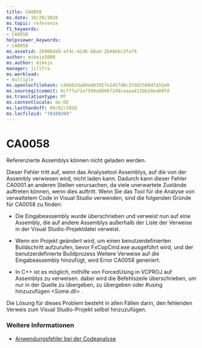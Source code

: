 ```yaml
---
title: CA0058
ms.date: 10/20/2016
ms.topic: reference
f1_keywords:
- CA0058
helpviewer_keywords:
- CA0058
ms.assetid: 2690bddd-af4c-41d6-b8ad-2b46bbc3faf9
author: mikejo5000
ms.author: mikejo
manager: jillfra
ms.workload:
- multiple
ms.openlocfilehash: c48b62da60e60395fe2457d8c37dd2509dfa55e0
ms.sourcegitcommit: 6cfffa72af599a9d667249caaaa411bb28ea69fd
ms.translationtype: MT
ms.contentlocale: de-DE
ms.lasthandoff: 09/02/2020
ms.locfileid: "78169269"
---
```

# <a name="ca0058"></a>CA0058

Referenzierte Assemblys können nicht geladen werden.

Dieser Fehler tritt auf, wenn das Analysetool Assemblys, auf die von der Assembly verwiesen wird, nicht laden kann. Dadurch kann dieser Fehler CA0001 an anderen Stellen verursachen, da viele unerwartete Zustände auftreten können, wenn dies auftritt. Wenn Sie das Tool für die Analyse von verwaltetem Code in Visual Studio verwenden, sind die folgenden Gründe für CA0058 zu finden:

- Die Eingabeassembly wurde überschrieben und verweist nun auf eine Assembly, die auf andere Assemblys außerhalb der Liste der Verweise in der Visual Studio-Projektdatei verweist.

- Wenn ein Projekt geändert wird, um einen benutzerdefinierten Buildschritt aufzurufen, bevor FxCopCmd.exe ausgeführt wird, und der benutzerdefinierte Buildprozess Weitere Verweise auf die Eingabeassembly hinzufügt, wird Error CA0058 generiert.

- In C++ ist es möglich, mithilfe von ForcedUsing in VCPROJ auf Assemblys zu verweisen. dabei wird die Befehlszeile überschrieben, um nur in der Quelle zu übergeben, zu übergeben oder #using hinzuzufügen \<Some.dll> .

Die Lösung für dieses Problem besteht in allen Fällen darin, den fehlenden Verweis zum Visual Studio-Projekt selbst hinzuzufügen.

### <a name="see-also"></a>Weitere Informationen

- [Anwendungsfehler bei der Codeanalyse](../code-quality/code-analysis-application-errors.md)

